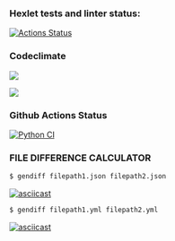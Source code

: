 ### Hexlet tests and linter status:
[![Actions Status](https://github.com/tatapestova/python-project-50/workflows/hexlet-check/badge.svg)](https://github.com/tatapestova/python-project-50/actions)

### Codeclimate
<a href="https://codeclimate.com/github/tatapestova/python-project-50/maintainability"><img 
src="https://api.codeclimate.com/v1/badges/baa3a2b566dd0b9e965d/maintainability" /></a>

<a href="https://codeclimate.com/github/tatapestova/python-project-50/test_coverage"><img 
src="https://api.codeclimate.com/v1/badges/baa3a2b566dd0b9e965d/test_coverage" /></a>

### Github Actions Status
[![Python CI](https://github.com/tatapestova/python-project-50/actions/workflows/pyci.yml/badge.svg)](https://github.com/tatapestova/python-project-50/actions/workflows/pyci.yml)

### FILE DIFFERENCE CALCULATOR

```bash
$ gendiff filepath1.json filepath2.json
```
[![asciicast](https://asciinema.org/a/EF3p0xMKmDP2SW40QwwmWszYG.svg)](https://asciinema.org/a/EF3p0xMKmDP2SW40QwwmWszYG)

```bash
$ gendiff filepath1.yml filepath2.yml
```
[![asciicast](https://asciinema.org/a/uB6FahjbBRlpnYbje2DsGml9V.svg)](https://asciinema.org/a/uB6FahjbBRlpnYbje2DsGml9V)